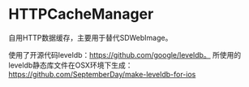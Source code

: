 # HTTPCacheManager
自用HTTP数据缓存，主要用于替代SDWebImage。

使用了开源代码leveldb：https://github.com/google/leveldb。
所使用的leveldb静态库文件在OSX环境下生成：https://github.com/SeptemberDay/make-leveldb-for-ios
